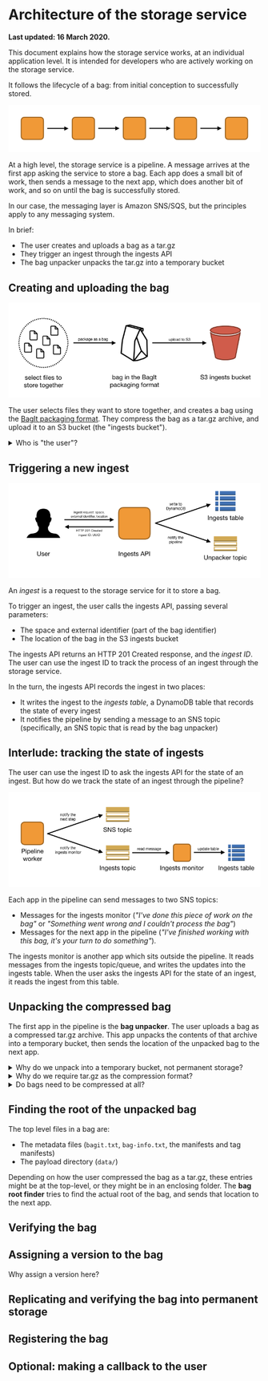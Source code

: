 # Architecture of the storage service

**Last updated: 16 March 2020.**

This document explains how the storage service works, at an individual application level.
It is intended for developers who are actively working on the storage service.

It follows the lifecycle of a bag: from initial conception to successfully stored.

![](images/pipeline.png)

At a high level, the storage service is a pipeline.
A message arrives at the first app asking the service to store a bag.
Each app does a small bit of work, then sends a message to the next app, which does another bit of work, and so on until the bag is successfully stored.

In our case, the messaging layer is Amazon SNS/SQS, but the principles apply to any messaging system.

In brief:

*   The user creates and uploads a bag as a tar.gz
*   They trigger an ingest through the ingests API
*   The bag unpacker unpacks the tar.gz into a temporary bucket




## Creating and uploading the bag

![](images/architecture/architecture.001.png)

The user selects files they want to store together, and creates a bag using the [BagIt packaging format](https://tools.ietf.org/html/rfc8493).
They compress the bag as a tar.gz archive, and upload it to an S3 bucket (the "ingests bucket").

<details>
  <summary>Who is "the user"?</summary>

  The user could be a person, but at Wellcome it's more likely to be an automated workflow management tool like Goobi or Archivematica.
</details>



## Triggering a new ingest

![](images/architecture/architecture.002.png)

An *ingest* is a request to the storage service for it to store a bag.

To trigger an ingest, the user calls the ingests API, passing several parameters:

*   The space and external identifier (part of the bag identifier)
*   The location of the bag in the S3 ingests bucket

The ingests API returns an HTTP 201 Created response, and the *ingest ID*.
The user can use the ingest ID to track the process of an ingest through the storage service.

In the turn, the ingests API records the ingest in two places:

*   It writes the ingest to the *ingests table*, a DynamoDB table that records the state of every ingest
*   It notifies the pipeline by sending a message to an SNS topic (specifically, an SNS topic that is read by the bag unpacker)



## Interlude: tracking the state of ingests

The user can use the ingest ID to ask the ingests API for the state of an ingest.
But how do we track the state of an ingest through the pipeline?

![](images/architecture/architecture.003.png)

Each app in the pipeline can send messages to two SNS topics:

*   Messages for the ingests monitor (*"I've done this piece of work on the bag"* or *"Something went wrong and I couldn't process the bag"*)
*   Messages for the next app in the pipeline (*"I've finished working with this bag, it's your turn to do something"*).

The ingests monitor is another app which sits outside the pipeline.
It reads messages from the ingests topic/queue, and writes the updates into the ingests table.
When the user asks the ingests API for the state of an ingest, it reads the ingest from this table.




## Unpacking the compressed bag

The first app in the pipeline is the **bag unpacker**.
The user uploads a bag as a compressed tar.gz archive.
This app unpacks the contents of that archive into a temporary bucket, then sends the location of the unpacked bag to the next app.

<details>
  <summary>Why do we unpack into a temporary bucket, not permanent storage?</summary>

  At this point, we don't know what the tar.gz contains.
  It could be missing files, have incorrect checksums, or not be a bag at all!
  The permanent storage should only be for verified, known-good bags.
  We don't want to pollute it with bags that we'll reject later.

  Also, copying the bag into storage we control means the user can't modify it midway through the process.
  It would be an issue if, say, we verified a bag, and then the user uploaded a new version before we'd copied it into the permanent storage.
</details>

<details>
  <summary>Why do we require tar.gz as the compression format?</summary>

  Early versions of the storage service used zip as the compression format, but you can't unpack a zip archive unless you have random access into the archive.
  That means you either download the whole archive to disk (impractical) or implement random access into S3 objects using Ranged GET requests (fiddly).

  Using tar.gz allows you to stream the bytes out, and unpack as you go.
</details>

<details>
  <summary>Do bags need to be compressed at all?</summary>

  Compressing/uncompressing a bag does add some overhead.
  In theory, the storage service could take an uncompressed bag as input, but we'd still want to copy it into storage we control before running an initial verification, so the user doesn't modify it mid-ingest.
</details>



## Finding the root of the unpacked bag

The top level files in a bag are:

*   The metadata files (`bagit.txt`, `bag-info.txt`, the manifests and tag manifests)
*   The payload directory (`data/`)

Depending on how the user compressed the bag as a tar.gz, these entries might be at the top-level, or they might be in an enclosing folder.
The **bag root finder** tries to find the actual root of the bag, and sends that location to the next app.



## Verifying the bag

## Assigning a version to the bag

Why assign a version here?

## Replicating and verifying the bag into permanent storage

## Registering the bag

## Optional: making a callback to the user
